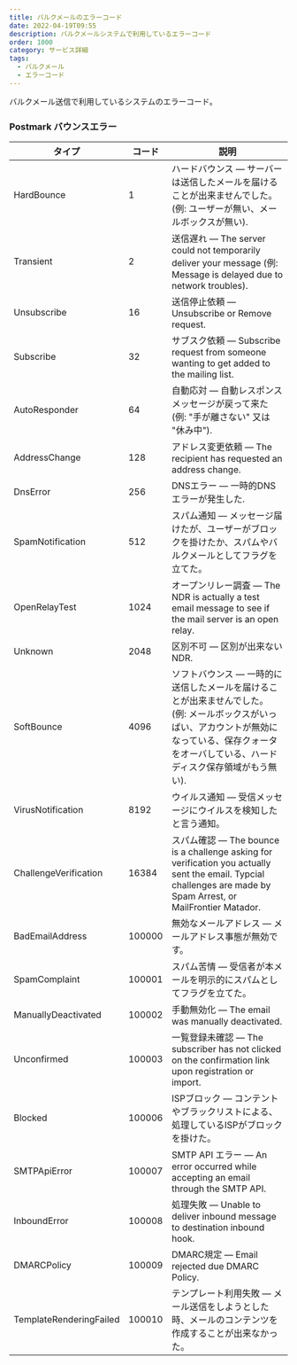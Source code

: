 ```yaml
---
title: バルクメールのエラーコード
date: 2022-04-19T09:55
description: バルクメールシステムで利用しているエラーコード
order: 1000
category: サービス詳細
tags:
  - バルクメール
  - エラーコード
---
```


バルクメール送信で利用しているシステムのエラーコード。

### Postmark バウンスエラー

| タイプ | コード | 説明 |
| ---- | ---- | ------------------ |
| HardBounce | 1 | ハードバウンス — サーバーは送信したメールを届けることが出来ませんでした。 (例: ユーザーが無い、メールボックスが無い). |
| Transient | 2 | 送信遅れ — The server could not temporarily deliver your message (例: Message is delayed due to network troubles). |
| Unsubscribe | 16 | 送信停止依頼 — Unsubscribe or Remove request. |
| Subscribe | 32 | サブスク依頼 — Subscribe request from someone wanting to get added to the mailing list. |
| AutoResponder | 64 | 自動応対 — 自動レスポンスメッセージが戻って来た (例: "手が離さない" 又は "休み中"). |
| AddressChange | 128 | アドレス変更依頼 — The recipient has requested an address change. |
| DnsError | 256 | DNSエラー — 一時的DNSエラーが発生した. |
| SpamNotification | 512 | スパム通知 — メッセージ届けたが、ユーザーがブロックを掛けたか、スパムやバルクメールとしてフラグを立てた。 |
| OpenRelayTest | 1024 | オープンリレー調査 — The NDR is actually a test email message to see if the mail server is an open relay. |
| Unknown | 2048 | 区別不可 — 区別が出来ないNDR. |
| SoftBounce | 4096 | ソフトバウンス — 一時的に送信したメールを届けることが出来ませんでした。 (例: メールボックスがいっぱい、アカウントが無効になっている、保存クォータをオーバしている、ハードディスク保存領域がもう無い). |
| VirusNotification | 8192 | ウイルス通知 — 受信メッセージにウイルスを検知したと言う通知。|
| ChallengeVerification | 16384 | スパム確認 — The bounce is a challenge asking for verification you actually sent the email. Typcial challenges are made by Spam Arrest, or MailFrontier Matador. |
| BadEmailAddress | 100000 | 無効なメールアドレス — メールアドレス事態が無効です。 |
| SpamComplaint | 100001 | スパム苦情 — 受信者が本メールを明示的にスパムとしてフラグを立てた。 |
| ManuallyDeactivated | 100002 | 手動無効化 — The email was manually deactivated. |
| Unconfirmed | 100003 | 一覧登録未確認 — The subscriber has not clicked on the confirmation link upon registration or import. |
| Blocked | 100006 | ISPブロック — コンテントやブラックリストによる、処理しているISPがブロックを掛けた。 |
| SMTPApiError | 100007 | SMTP API エラー — An error occurred while accepting an email through the SMTP API. |
| InboundError | 100008 | 処理失敗 — Unable to deliver inbound message to destination inbound hook. |
| DMARCPolicy | 100009 | DMARC規定 — Email rejected due DMARC Policy. |
| TemplateRenderingFailed | 100010 | テンプレート利用失敗 — メール送信をしようとした時、メールのコンテンツを作成することが出来なかった。 |